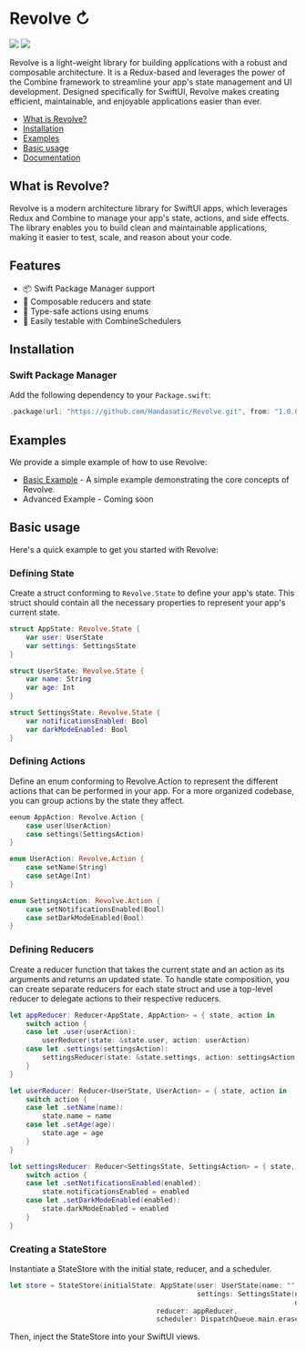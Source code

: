 # Revolve ↻

[![](https://img.shields.io/endpoint?url=https%3A%2F%2Fswiftpackageindex.com%2Fapi%2Fpackages%2FHandasatic%2FRevolve%2Fbadge%3Ftype%3Dswift-versions)](https://swiftpackageindex.com/Handasatic/Revolve)
[![](https://img.shields.io/endpoint?url=https%3A%2F%2Fswiftpackageindex.com%2Fapi%2Fpackages%2FHandasatic%2FRevolve%2Fbadge%3Ftype%3Dplatforms)](https://swiftpackageindex.com/Handasatic/Revolve)

Revolve is a light-weight library for building applications with a robust and composable architecture. It is a Redux-based and leverages the power of the Combine framework to streamline your app's state management and UI development. Designed specifically for SwiftUI, Revolve makes creating efficient, maintainable, and enjoyable applications easier than ever.

* [What is Revolve?](#what-is-revolve)
* [Installation](#installation)
* [Examples](#examples)
* [Basic usage](#basic-usage)
* [Documentation](#documentation)

## What is Revolve?

Revolve is a modern architecture library for SwiftUI apps, which leverages Redux and Combine to manage your app's state, actions, and side effects. The library enables you to build clean and maintainable applications, making it easier to test, scale, and reason about your code.

## Features

- 📦 Swift Package Manager support
- 🔗 Composable reducers and state
- 💪 Type-safe actions using enums
- 🧪 Easily testable with CombineSchedulers

## Installation

### Swift Package Manager

Add the following dependency to your `Package.swift`:

```swift
.package(url: "https://github.com/Handasatic/Revolve.git", from: "1.0.0")
```

## Examples

We provide a simple example of how to use Revolve:

* [Basic Example](https://github.com/Handasatic/Revolve/tree/main/Examples/ConverterExample) - A simple example demonstrating the core concepts of Revolve.
*  Advanced Example - Coming soon

## Basic usage

Here's a quick example to get you started with Revolve:

### Defining State

Create a struct conforming to `Revolve.State` to define your app's state. This struct should contain all the necessary properties to represent your app's current state.

```swift
struct AppState: Revolve.State {
    var user: UserState
    var settings: SettingsState
}

struct UserState: Revolve.State {
    var name: String
    var age: Int
}

struct SettingsState: Revolve.State {
    var notificationsEnabled: Bool
    var darkModeEnabled: Bool
}
```

### Defining Actions

Define an enum conforming to Revolve.Action to represent the different actions that can be performed in your app. For a more organized codebase, you can group actions by the state they affect.

```swift
eenum AppAction: Revolve.Action {
    case user(UserAction)
    case settings(SettingsAction)
}

enum UserAction: Revolve.Action {
    case setName(String)
    case setAge(Int)
}

enum SettingsAction: Revolve.Action {
    case setNotificationsEnabled(Bool)
    case setDarkModeEnabled(Bool)
}
```

### Defining Reducers

Create a reducer function that takes the current state and an action as its arguments and returns an updated state. To handle state composition, you can create separate reducers for each state struct and use a top-level reducer to delegate actions to their respective reducers.

```swift
let appReducer: Reducer<AppState, AppAction> = { state, action in
    switch action {
    case let .user(userAction):
        userReducer(state: &state.user, action: userAction)
    case let .settings(settingsAction):
        settingsReducer(state: &state.settings, action: settingsAction)
    }
}

let userReducer: Reducer<UserState, UserAction> = { state, action in
    switch action {
    case let .setName(name):
        state.name = name
    case let .setAge(age):
        state.age = age
    }
}

let settingsReducer: Reducer<SettingsState, SettingsAction> = { state, action in
    switch action {
    case let .setNotificationsEnabled(enabled):
        state.notificationsEnabled = enabled
    case let .setDarkModeEnabled(enabled):
        state.darkModeEnabled = enabled
    }
}
```

### Creating a StateStore

Instantiate a StateStore with the initial state, reducer, and a scheduler.

```swift
let store = StateStore(initialState: AppState(user: UserState(name: "", age: 0), 
                                              settings: SettingsState(notificationsEnabled: true, 
                                                                      darkModeEnabled: false)), 
                                    reducer: appReducer, 
                                    scheduler: DispatchQueue.main.eraseToAnyScheduler())

```
Then, inject the StateStore into your SwiftUI views.

